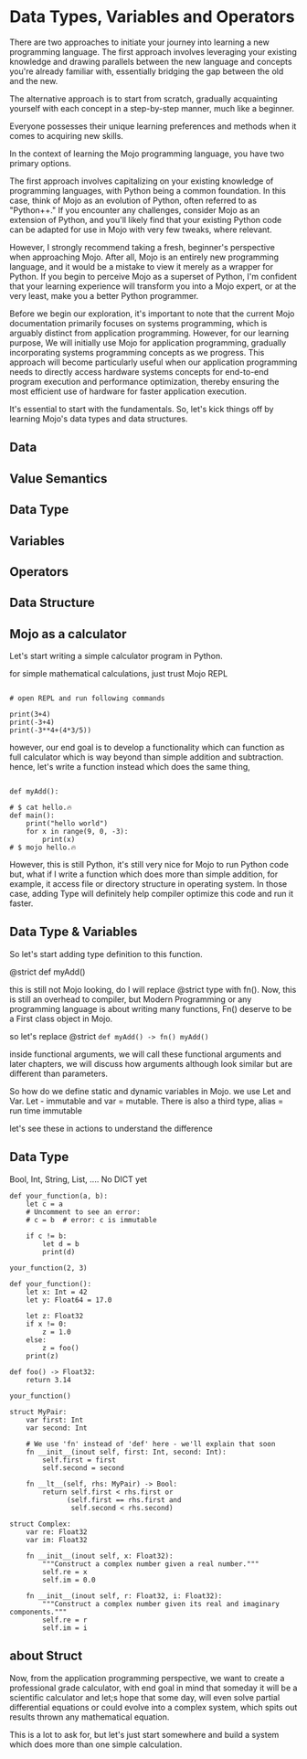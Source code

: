 # Data Types, Variables and Operators

There are two approaches to initiate your journey into learning a new programming language. The first approach involves leveraging your existing knowledge and drawing parallels between the new language and concepts you're already familiar with, essentially bridging the gap between the old and the new.

The alternative approach is to start from scratch, gradually acquainting yourself with each concept in a step-by-step manner, much like a beginner.

Everyone possesses their unique learning preferences and methods when it comes to acquiring new skills.

In the context of learning the Mojo programming language, you have two primary options.

The first approach involves capitalizing on your existing knowledge of programming languages, with Python being a common foundation. In this case, think of Mojo as an evolution of Python, often referred to as "Python++." If you encounter any challenges, consider Mojo as an extension of Python, and you'll likely find that your existing Python code can be adapted for use in Mojo with very few tweaks, where relevant.

However, I strongly recommend taking a fresh, beginner's perspective when approaching Mojo. After all, Mojo is an entirely new programming language, and it would be a mistake to view it merely as a wrapper for Python. If you begin to perceive Mojo as a superset of Python, I'm confident that your learning experience will transform you into a Mojo expert, or at the very least, make you a better Python programmer.

Before we begin our exploration, it's important to note that the current Mojo documentation primarily focuses on systems programming, which is arguably distinct from application programming. However, for our learning purpose, We will initially use Mojo for application programming, gradually incorporating systems programming concepts as we progress. This approach will become particularly useful when our application programming needs to directly access hardware systems concepts for end-to-end program execution and performance optimization, thereby ensuring the most efficient use of hardware for faster application execution.

It's essential to start with the fundamentals. So, let's kick things off by learning Mojo's data types and data structures.

## Data

## Value Semantics

## Data Type

## Variables

## Operators

## Data Structure

## Mojo as a calculator

Let's start writing a simple calculator program in Python.

for simple mathematical calculations, just trust Mojo REPL

```{code-block}

# open REPL and run following commands

print(3+4)
print(-3+4)
print(-3**4+(4*3/5))

```

however, our end goal is to develop a functionality which can function as full calculator which is way beyond than simple addition and subtraction.
hence, let's write a function instead which does the same thing,

```{code-block}

def myAdd():

# $ cat hello.🔥
def main():
    print("hello world")
    for x in range(9, 0, -3):
        print(x)
# $ mojo hello.🔥

```

However, this is still Python, it's still very nice for Mojo to run Python code but, what if I write a function which does more than simple addition, for example, it access file or directory structure in operating system. In those case, adding Type will definitely help compiler optimize this code and run it faster.

## Data Type & Variables

So let's start adding type definition to this function.

@strict def myAdd()

this is still not Mojo looking, do I will replace @strict type with fn().
Now, this is still an overhead to compiler, but Modern Programming or any programming language is about writing many functions, Fn() deserve to be a First class object in Mojo.

so let's replace @strict `def myAdd() -> fn() myAdd()`

inside functional arguments, we will call these functional arguments and later chapters, we will discuss how arguments although look similar but are different than parameters.

So how do we define static and dynamic variables in Mojo.
we use Let and Var.
 Let - immutable and var = mutable.
 There is also a third type, alias = run time immutable

 let's see these in actions to understand the difference

## Data Type

Bool, Int, String, List, ....
No DICT yet

```{code-block}
def your_function(a, b):
    let c = a
    # Uncomment to see an error:
    # c = b  # error: c is immutable

    if c != b:
        let d = b
        print(d)

your_function(2, 3)
```

```{code-block}
def your_function():
    let x: Int = 42
    let y: Float64 = 17.0

    let z: Float32
    if x != 0:
        z = 1.0
    else:
        z = foo()
    print(z)

def foo() -> Float32:
    return 3.14

your_function()
```

```{code-block}
struct MyPair:
    var first: Int
    var second: Int

    # We use 'fn' instead of 'def' here - we'll explain that soon
    fn __init__(inout self, first: Int, second: Int):
        self.first = first
        self.second = second

    fn __lt__(self, rhs: MyPair) -> Bool:
        return self.first < rhs.first or
              (self.first == rhs.first and
               self.second < rhs.second)
```

```{code-block}
struct Complex:
    var re: Float32
    var im: Float32

    fn __init__(inout self, x: Float32):
        """Construct a complex number given a real number."""
        self.re = x
        self.im = 0.0

    fn __init__(inout self, r: Float32, i: Float32):
        """Construct a complex number given its real and imaginary components."""
        self.re = r
        self.im = i
```

## about Struct

Now, from the application programming perspective, we want to create a professional grade calculator, with end goal in mind that someday it will be a scientific calculator and let;s hope that some day, will even solve partial differential equations or could evolve into a complex system, which spits out results thrown any mathematical equation.

This is a lot to ask for, but let's just start somewhere and build a system which does more than one simple calculation.
